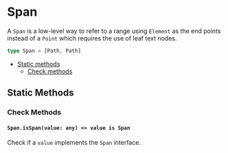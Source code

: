 # Span

A `Span` is a low-level way to refer to a range using `Element` as the end points instead of a `Point` which requires the use of leaf text nodes.

```typescript
type Span = [Path, Path]
```

- [Static methods](range.md#static-methods)
  - [Check methods](range.md#check-methods)

## Static Methods

### Check Methods

#### `Span.isSpan(value: any) => value is Span`

Check if a `value` implements the `Span` interface.
